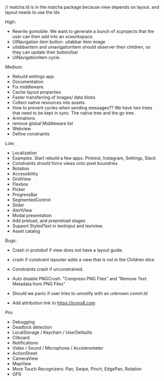 // matcha.Id is in the matcha package because view depends on layout. and layout needs to use the Ids

High:
* Rewrite gomobile. We want to generate a bunch of xcprojects that the user can then add into an xcworkspace.
* UINavigation item button. uitabbar item image
* uitabbaritem and uinavigationitem should observer their children, so they can update their button/bar
* UINavigationItem cycle.


Medium:
* Rebuild settings app.
* Documentation
* Fix middleware.
* Cache layout properties
* Faster transferring of Images/ data blobs
* Collect native resources into assets.
* How to prevent cycles when sending messages?? We have two trees that need to be kept in sync. The native tree and the go tree.
* Animations
* remove global Middleware list
* Webview
* Define constraints

Low:
* Localization
* Examples. Start rebuild a few apps. Pintrest, Instagram, Settings, Slack
* Constraints should force views onto pixel boundries
* Rotation
* Accessibility
* GridView
* Flexbox
* Picker
* ProgressBar
* SegmentedControl
* Slider
* AlertView
* Modal presentation
* Add preload, and prepreload stages
* Support StyledText in textinput and textview.
* Asset catalog

Bugs:
* Crash in protobuf if view does not have a layout guide.
* crash if constraint layouter adds a view that is not in the Children slice
* Constraints crash if unconstrained.
* Auto disable PNGCrush. "Compress PNG Files" and "Remove Text Metadata from PNG Files"
* Should we panic if user tries to unnotify with an unknown comm.Id

* Add attribution link to https://icons8.com


Pro:
* Debugging
* Deadlock detection
* LocalStorage / Keychain / UserDefaults
* Cliboard
* Notifications
* Video / Sound / Microphone / Accelerometer
* ActionSheet
* CameraView
* MapView
* More Touch Recognizers: Pan, Swipe, Pinch, EdgePan, Rotation
* GPS
